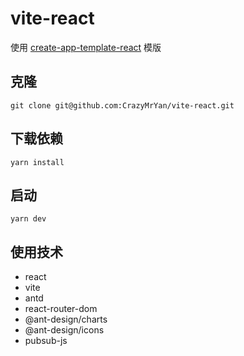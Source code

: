 # vite-react

使用 [create-app-template-react](https://github.com/vitejs/vite/tree/main/packages/create-app/template-react) 模版

## 克隆
```shell
git clone git@github.com:CrazyMrYan/vite-react.git
```

## 下载依赖
```shell
yarn install
```

## 启动
```shell
yarn dev
```

## 使用技术
- react 
- vite
- antd
- react-router-dom
- @ant-design/charts
- @ant-design/icons
- pubsub-js